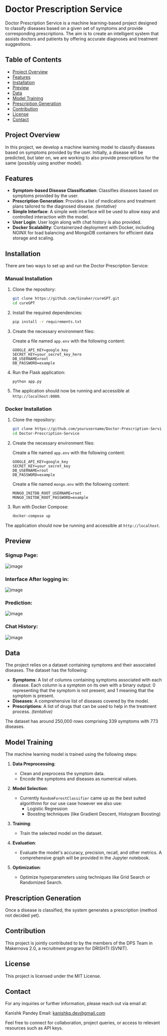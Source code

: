 # Doctor Prescription Service

Doctor Prescription Service is a machine learning-based project designed to classify diseases based on a given set of symptoms and provide corresponding prescriptions. The aim is to create an intelligent system that assists doctors and patients by offering accurate diagnoses and treatment suggestions.

## Table of Contents

- [Project Overview](#project-overview)
- [Features](#features)
- [Installation](#installation)
- [Preview](#preview)
- [Data](#data)
- [Model Training](#model-training)
- [Prescription Generation](#prescription-generation)
- [Contribution](#contribution)
- [License](#license)
- [Contact](#contact)

## Project Overview

In this project, we develop a machine learning model to classify diseases based on symptoms provided by the user. Initially, a disease will be predicted, but later on, we are working to also provide prescriptions for the same (possibly using another model).

## Features

- **Symptom-based Disease Classification**: Classifies diseases based on symptoms provided by the user.
- **Prescription Generation**: Provides a list of medications and treatment plans tailored to the diagnosed disease. _(tentative)_
- **Simple Interface**: A simple web interface will be used to allow easy and controlled interaction with the model.
- **User Login**: User login along with chat history is also provided.
- **Docker Scalability**: Containerized deployment with Docker, including NGINX for load balancing and MongoDB containers for efficient data storage and scaling.

## Installation

There are two ways to set up and run the Doctor Prescription Service:

### Manual Installation

1. Clone the repository:
    ```bash
    git clone https://github.com/Sinaker/cureGPT.git
    cd cureGPT
    ```

2. Install the required dependencies:
    ```bash
    pip install -r requirements.txt
    ```

3. Create the necessary environment files:
    
    Create a file named `app.env` with the following content:
    ```
    GOOGLE_API_KEY=google_key
    SECRET_KEY=your_secret_key_here
    DB_USERNAME=root
    DB_PASSWORD=example
    ```

4. Run the Flask application:
    ```
    python app.py
    ```
5. The application should now be running and accessible at `http://localhost:8080`.

### Docker Installation

1. Clone the repository:
    ```bash
    git clone https://github.com/yourusername/Doctor-Prescription-Service.git
    cd Doctor-Prescription-Service
    ```

2. Create the necessary environment files:
    
    Create a file named `app.env` with the following content:
    ```
    GOOGLE_API_KEY=google_key
    SECRET_KEY=your_secret_key
    DB_USERNAME=root
    DB_PASSWORD=example
    ```
    
    Create a file named `mongo.env` with the following content:
    ```
    MONGO_INITDB_ROOT_USERNAME=root
    MONGO_INITDB_ROOT_PASSWORD=example
    ```

3. Run with Docker Compose:
    ```bash
    docker-compose up
    ```

The application should now be running and accessible at `http://localhost`.

## Preview

### Signup Page:

![image](https://github.com/user-attachments/assets/52a33f5d-7dc4-4b4c-8901-457770100195)



### Interface After logging in:

![image](https://github.com/user-attachments/assets/47ceed2b-59b7-450d-94ea-f2e4728a1754)



### Prediction:

![image](https://github.com/user-attachments/assets/75759f64-9e08-4aab-a981-2d2fa4cb806b)



### Chat History:

![image](https://github.com/user-attachments/assets/7f4cfe75-3213-48fa-a574-6ea140362dbb)





## Data

The project relies on a dataset containing symptoms and their associated diseases. The dataset has the following:

- **Symptoms**: A list of columns containing symptoms associated with each disease. Each column is a symptom on its own with a binary output: 0 representing that the symptom is not present, and 1 meaning that the symptom is present.
- **Diseases**: A comprehensive list of diseases covered by the model.
- **Prescriptions**: A list of drugs that can be used to help in the treatment process. _(tentative)_

The dataset has around 250,000 rows comprising 339 symptoms with 773 diseases.

## Model Training

The machine learning model is trained using the following steps:

1. **Data Preprocessing**:
    - Clean and preprocess the symptom data.
    - Encode the symptoms and diseases as numerical values.
    
2. **Model Selection**:
    - Currently `RandomForestClassifier` came up as the best suited algorithmn for our use case however we also use:  
        - Logistic Regression
        - Boosting techniques (like Gradient Descent, Histogram Boosting)
    
3. **Training**:
    - Train the selected model on the dataset.
    
4. **Evaluation**:
    - Evaluate the model's accuracy, precision, recall, and other metrics. A comprehensive graph will be provided in the Jupyter notebook.

5. **Optimization**:
    - Optimize hyperparameters using techniques like Grid Search or Randomized Search.

## Prescription Generation

Once a disease is classified, the system generates a prescription (method not decided yet).

## Contribution

This project is jointly contributed to by the members of the DPS Team in Makernova 2.0, a recruitment program for DRISHTI (SVNIT).

## License

This project is licensed under the MIT License.

## Contact

For any inquiries or further information, please reach out via email at:

Kanishk Pandey
Email: kanishkp.dev@gmail.com

Feel free to connect for collaboration, project queries, or access to relevant resources such as API keys.
